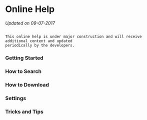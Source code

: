 # Online Help

*Updated on 09-07-2017*

```

This online help is under major construction and will receive additional content and updated
periodically by the developers.

```

### Getting Started 

### How to Search

### How to Download

### Settings

### Tricks and Tips

